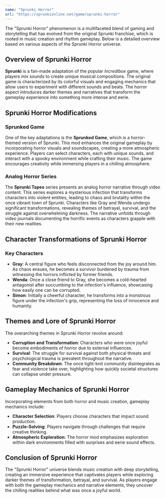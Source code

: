 ```yaml
---
name: "Sprunki Horror"
url: "https://sprunkionline.net/game/sprunki-horror"
---
```


The "Sprunki Horror" phenomenon is a multifaceted blend of gaming and storytelling that has evolved from the original Sprunki franchise, which is rooted in music creation and rhythm gameplay. Below is a detailed overview based on various aspects of the Sprunki Horror universe.

## Overview of Sprunki Horror

**Sprunki** is a fan-made adaptation of the popular *Incredibox* game, where players mix sounds to create unique musical compositions. The original game is characterized by its colorful visuals and engaging mechanics that allow users to experiment with different sounds and beats. The horror aspect introduces darker themes and narratives that transform the gameplay experience into something more intense and eerie.

## Sprunki Horror Modifications

### **Sprunked Game**
One of the key adaptations is the **Sprunked Game**, which is a horror-themed version of Sprunki. This mod enhances the original gameplay by incorporating horror visuals and soundscapes, creating a more atmospheric experience. Players can select characters, each with unique sounds, and interact with a spooky environment while crafting their music. The game encourages creativity while immersing players in a chilling atmosphere.

### **Analog Horror Series**
The **Sprunki Tapes** series presents an analog horror narrative through video content. This series explores a mysterious infection that transforms characters into violent entities, leading to chaos and brutality within the once vibrant town of Sprunki. Characters like Gray and Wenda undergo significant transformations, revealing themes of betrayal, survival, and the struggle against overwhelming darkness. The narrative unfolds through video journals documenting the horrific events as characters grapple with their new realities.

## Character Transformations of Sprunki Horror

### **Key Characters**
- **Gray**: A central figure who feels disconnected from the joy around him. As chaos ensues, he becomes a survivor burdened by trauma from witnessing the horrors inflicted by former friends.
- **Wenda**: Once a close friend to Gray, she becomes a cold-hearted antagonist after succumbing to the infection's influence, showcasing how easily one can be corrupted.
- **Simon**: Initially a cheerful character, he transforms into a monstrous figure under the infection's grip, representing the loss of innocence and humanity.

## Themes and Lore of Sprunki Horror

The overarching themes in Sprunki Horror revolve around:
- **Corruption and Transformation**: Characters who were once joyful become embodiments of horror due to external influences.
- **Survival**: The struggle for survival against both physical threats and psychological trauma is prevalent throughout the narrative.
- **Community Breakdown**: The once tight-knit community disintegrates as fear and violence take over, highlighting how quickly societal structures can collapse under pressure.

## Gameplay Mechanics of Sprunki Horror

Incorporating elements from both horror and music creation, gameplay mechanics include:
- **Character Selection**: Players choose characters that impact sound production.
- **Puzzle-Solving**: Players navigate through challenges that require creative thinking.
- **Atmospheric Exploration**: The horror mod emphasizes exploration within dark environments filled with surprises and eerie sound effects.

## Conclusion of Sprunki Horror

The "Sprunki Horror" universe blends music creation with deep storytelling, creating an immersive experience that captivates players while exploring darker themes of transformation, betrayal, and survival. As players engage with both the gameplay mechanics and narrative elements, they uncover the chilling realities behind what was once a joyful world.
